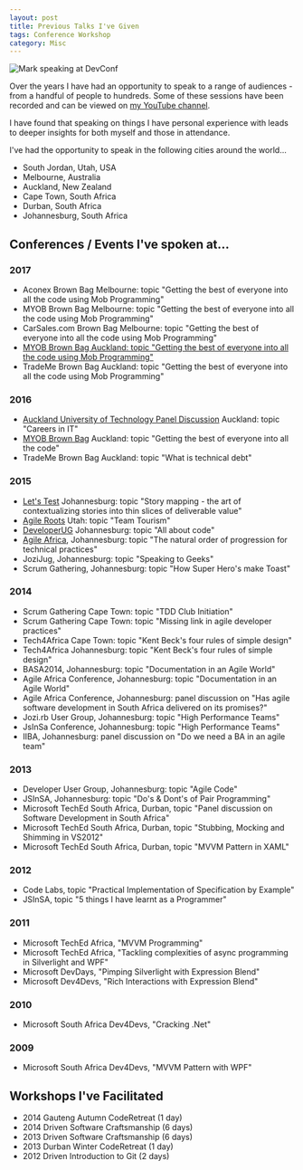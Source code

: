 ```yaml
---
layout: post
title: Previous Talks I've Given
tags: Conference Workshop
category: Misc
---
```


<img class="img-responsive" alt="Mark speaking at DevConf" src="{{ site.url }}/assets/images/Mark-Speaking-At-DevConf.jpg">

Over the years I have had an opportunity to speak to a range of audiences - from a handful of people to hundreds. Some of these sessions have been recorded and can be viewed on [my YouTube channel](https://www.youtube.com/playlist?list=PLhqe1sLkgzJ-JoWNuHjk1W5fekvC88dFa).

I have found that speaking on things I have personal experience with leads to deeper insights for both myself and those in attendance.

I've had the opportunity to speak in the following cities around the world...  

- South Jordan, Utah, USA  
- Melbourne, Australia  
- Auckland, New Zealand
- Cape Town, South Africa  
- Durban, South Africa  
- Johannesburg, South Africa    

## Conferences / Events I've spoken at...

### 2017

- Aconex Brown Bag Melbourne: topic "Getting the best of everyone into all the code using Mob Programming"  
- MYOB Brown Bag Melbourne: topic "Getting the best of everyone into all the code using Mob Programming"  
- CarSales.com Brown Bag Melbourne: topic "Getting the best of everyone into all the code using Mob Programming"  
- [MYOB Brown Bag Auckland: topic "Getting the best of everyone into all the code using Mob Programming"](https://www.youtube.com/watch?v=0Y0ge-d2KsQ&index=1)  
- TradeMe Brown Bag Auckland: topic "Getting the best of everyone into all the code using Mob Programming"    

### 2016

- [Auckland University of Technology Panel Discussion](https://www.youtube.com/watch?v=5sHlGi90fhA) Auckland: topic "Careers in IT"  
- [MYOB Brown Bag](https://www.youtube.com/watch?v=0Y0ge-d2KsQ) Auckland: topic "Getting the best of everyone into all the code"  
- TradeMe Brown Bag Auckland: topic "What is technical debt"  

### 2015

- [Let's Test](http://lets-test.com/) Johannesburg: topic "Story mapping - the art of contextualizing stories into thin slices of deliverable value"  
- [Agile Roots](http://www.agileroots.com/) Utah: topic "Team Tourism"  
- [DeveloperUG](http://www.developerug.org.za/) Johannesburg: topic "All about code"  
- [Agile Africa](http://agileafricaconf.com/), Johannesburg: topic "The natural order of progression for technical practices"  
- JoziJug, Johannesburg: topic "Speaking to Geeks"  
- Scrum Gathering, Johannesburg: topic "How Super Hero's make Toast"  

### 2014

- Scrum Gathering Cape Town: topic "TDD Club Initiation"  
- Scrum Gathering Cape Town: topic "Missing link in agile developer practices"  
- Tech4Africa Cape Town: topic "Kent Beck's four rules of simple design"  
- Tech4Africa Johannesburg: topic "Kent Beck's four rules of simple design"  
- BASA2014, Johannesburg: topic "Documentation in an Agile World"  
- Agile Africa Conference, Johannesburg: topic "Documentation in an Agile World"  
- Agile Africa Conference, Johannesburg: panel discussion on "Has agile software development in South Africa delivered on its promises?"  
- Jozi.rb User Group, Johannesburg: topic "High Performance Teams"  
- JsInSa Conference, Johannesburg: topic "High Performance Teams"  
- IIBA, Johannesburg: panel discussion on "Do we need a BA in an agile team"  

### 2013

- Developer User Group, Johannesburg: topic "Agile Code"  
- JSInSA, Johannesburg: topic "Do's & Dont's of Pair Programming"  
- Microsoft TechEd South Africa, Durban, topic "Panel discussion on Software Development in South Africa"  
- Microsoft TechEd South Africa, Durban, topic "Stubbing, Mocking and Shimming in VS2012"  
- Microsoft TechEd South Africa, Durban, topic "MVVM Pattern in XAML"  

### 2012

- Code Labs, topic "Practical Implementation of Specification by Example"  
- JSInSA, topic "5 things I have learnt as a Programmer"  

### 2011

- Microsoft TechEd Africa, "MVVM Programming"  
- Microsoft TechEd Africa, "Tackling complexities of async programming in Silverlight and WPF"  
- Microsoft DevDays, "Pimping Silverlight with Expression Blend"  
- Microsoft Dev4Devs, "Rich Interactions with Expression Blend"  

### 2010

- Microsoft South Africa Dev4Devs, "Cracking .Net"  

### 2009

- Microsoft South Africa Dev4Devs, "MVVM Pattern with WPF"  

## Workshops I've Facilitated

- 2014 Gauteng Autumn CodeRetreat (1 day)  
- 2014 Driven Software Craftsmanship (6 days)  
- 2013 Driven Software Craftsmanship (6 days)  
- 2013 Durban Winter CodeRetreat (1 day)  
- 2012 Driven Introduction to Git (2 days)  
